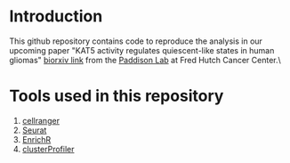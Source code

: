 # Introduction

This github repository contains code to reproduce the analysis in our upcoming paper 
"KAT5 activity regulates quiescent-like states in human gliomas" [biorxiv link](https://www.biorxiv.org/content/10.1101/2022.03.17.484768v2) from 
the [Paddison Lab](https://research.fredhutch.org/paddison/en.html) at Fred Hutch Cancer Center.\

# Tools used in this repository 

1. [cellranger](https://support.10xgenomics.com/single-cell-gene-expression/software/pipelines/latest/what-is-cell-ranger)
2. [Seurat](https://satijalab.org/seurat/)
3. [EnrichR](https://maayanlab.cloud/Enrichr/)
4. [clusterProfiler](https://bioconductor.org/packages/release/bioc/html/clusterProfiler.html)
